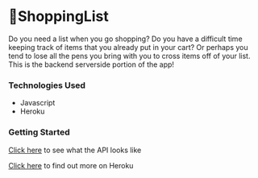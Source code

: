 # 🛒ShoppingList

Do you need a list when you go shopping? Do you have a difficult time keeping track of items that you already put in your cart? Or perhaps you tend to lose all the pens you bring with you to cross items off of your list. This is the backend serverside portion of the app!

### Technologies Used
- Javascript
- Heroku
 
### Getting Started

[Click here](https://nils-shopping-list-backend.herokuapp.com/api/shoppingList) to see what the API looks like

[Click here](https://dashboard.heroku.com/apps/nils-shopping-list-backend) to find out more on Heroku